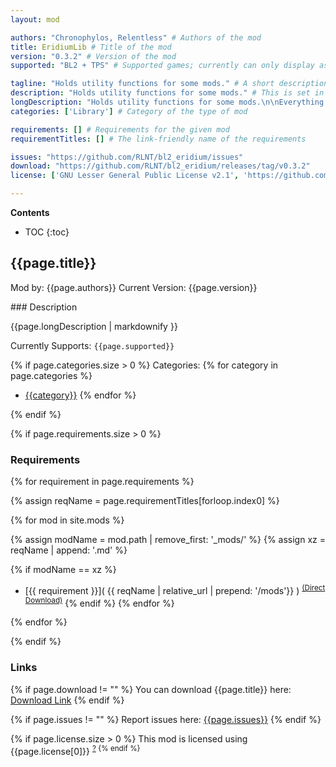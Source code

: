 ```yaml
---
layout: mod

authors: "Chronophylos, Relentless" # Authors of the mod
title: EridiumLib # Title of the mod
version: "0.3.2" # Version of the mod
supported: "BL2 + TPS" # Supported games; currently can only display as "BL2", "BL2 + TPS", or "TPS"

tagline: "Holds utility functions for some mods." # A short description of the mod itself.
description: "Holds utility functions for some mods." # This is set in order to keep the SEO proper
longDescription: "Holds utility functions for some mods.\n\nEverything related to versions and their release notes can be found in the [changelog](https://github.com/RLNT/bl2_eridium/blob/main/CHANGELOG.md).\nIf you found a bug or you have a feature request, please use our issue tracker linked below.\nIn case you need support, please join our [Discord](https://discordapp.com/invite/Q3qxws6)." # Description of what the mod can do
categories: ['Library'] # Category of the type of mod

requirements: [] # Requirements for the given mod
requirementTitles: [] # The link-friendly name of the requirements

issues: "https://github.com/RLNT/bl2_eridium/issues"
download: "https://github.com/RLNT/bl2_eridium/releases/tag/v0.3.2"
license: ['GNU Lesser General Public License v2.1', 'https://github.com/RLNT/bl2_eridium/blob/main/LICENSE'] # License name, link about the license from https://choosealicense.com/

---
```

**Contents**
* TOC
{:toc}

## {{page.title}}

Mod by: {{page.authors}}
Current Version: {{page.version}}

<p></p>
### Description

{{page.longDescription | markdownify }}

Currently Supports: `{{page.supported}}`

{% if page.categories.size > 0 %}
Categories:
{% for category in page.categories %}
  * [{{category}}](/types/{{category}})
{% endfor %}
<p></p>
{% endif %}

{% if page.requirements.size > 0 %}
### Requirements

{% for requirement in page.requirements %}

{% assign reqName = page.requirementTitles[forloop.index0] %}

{% for mod in site.mods %}

{% assign modName = mod.path | remove_first: '_mods/' %}
{% assign xz = reqName | append: '.md' %}

{% if modName == xz %}
* [{{ requirement }}]( {{ reqName | relative_url | prepend: '/mods'}} ) <sup>[(Direct Download)]({{mod.download}})</sup>
{% endif %}
{% endfor %}

{% endfor %}
<p></p>
{% endif %}

### Links

{% if page.download != "" %}
You can download {{page.title}} here: [Download Link]({{page.download}})
{% endif %}

{% if page.issues != "" %}
Report issues here: [{{page.issues}}]({{page.issues}})
{% endif %}

{% if page.license.size > 0 %}
This mod is licensed using {{page.license[0]}} <sup>[?]({{page.license[1]}})
{% endif %}
